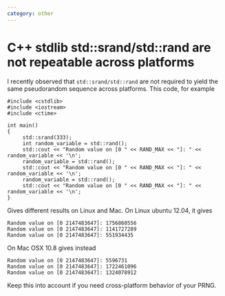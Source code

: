 ```yaml
---
category: other
---
```

C++ stdlib std::srand/std::rand are not repeatable across platforms
===================================================================

I recently observed that `std::srand/std::rand` are not required to
yield the same pseudorandom sequence across platforms. This code, for
example

``` {.cpp}
#include <cstdlib>
#include <iostream>
#include <ctime>

int main()
{
     std::srand(333);
     int random_variable = std::rand();
     std::cout << "Random value on [0 " << RAND_MAX << "]: " << random_variable << '\n';
     random_variable = std::rand();
     std::cout << "Random value on [0 " << RAND_MAX << "]: " << random_variable << '\n';
     random_variable = std::rand();
     std::cout << "Random value on [0 " << RAND_MAX << "]: " << random_variable << '\n';
}
```

Gives different results on Linux and Mac. On Linux ubuntu 12.04, it
gives

``` {.text}
Random value on [0 2147483647]: 1756860556
Random value on [0 2147483647]: 1141727289
Random value on [0 2147483647]: 551934435
```

On Mac OSX 10.8 gives instead

``` {.text}
Random value on [0 2147483647]: 5596731
Random value on [0 2147483647]: 1722461096
Random value on [0 2147483647]: 1324078912
```

Keep this into account if you need cross-platform behavior of your PRNG.
